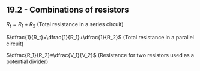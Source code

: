 ## 19.2 - Combinations of resistors

$R_t=R_1+R_2$    (Total resistance in a series circuit)

$\dfrac{1}{R_t}=\dfrac{1}{R_1}+\dfrac{1}{R_2}$ (Total resistance in a parallel circuit)

$\dfrac{R_1}{R_2}=\dfrac{V_1}{V_2}$ (Resistance for two resistors used as a potential divider)
